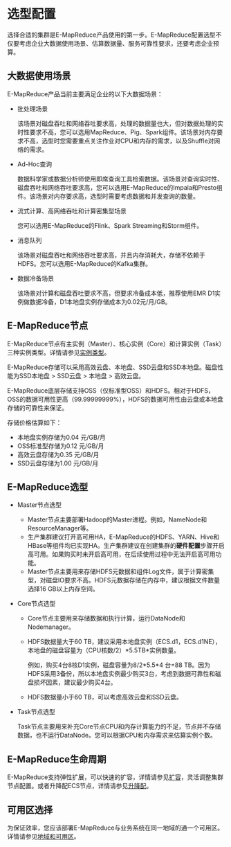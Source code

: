 # 选型配置

选择合适的集群是E-MapReduce产品使用的第一步。E-MapReduce配置选型不仅要考虑企业大数据使用场景、估算数据量、服务可靠性要求，还要考虑企业预算。

## 大数据使用场景

E-MapReduce产品当前主要满足企业的以下大数据场景：

-   批处理场景

    该场景对磁盘吞吐和网络吞吐要求高，处理的数据量也大，但对数据处理的实时性要求不高，您可以选用MapReduce、Pig、Spark组件。该场景对内存要求不高，选型时您需要重点关注作业对CPU和内存的需求，以及Shuffle对网络的需求。

-   Ad-Hoc查询

    数据科学家或数据分析师使用即席查询工具检索数据。该场景对查询实时性、磁盘吞吐和网络吞吐要求高，您可以选用E-MapReduce的Impala和Presto组件。该场景对内存要求高，选型时需要考虑数据和并发查询的数量。

-   流式计算、高网络吞吐和计算密集型场景

    您可以选用E-MapReduce的Flink、Spark Streaming和Storm组件。

-   消息队列

    该场景对磁盘吞吐和网络吞吐要求高，并且内存消耗大，存储不依赖于HDFS。您可以选用E-MapReduce的Kafka集群。

-   数据冷备场景

    该场景对计算和磁盘吞吐要求不高，但要求冷备成本低，推荐使用EMR D1实例做数据冷备，D1本地盘实例存储成本为0.02元/月/GB。


## E-MapReduce节点

E-MapReduce节点有主实例（Master）、核心实例（Core）和计算实例（Task）三种实例类型。详情请参见[实例类型](/cn.zh-CN/集群管理/集群规划/实例类型.md)。

E-MapReduce存储可以采用高效云盘、本地盘、SSD云盘和SSD本地盘。磁盘性能为SSD本地盘 \> SSD云盘 \> 本地盘 \> 高效云盘。

E-MapReduce底层存储支持OSS（仅标准型OSS）和HDFS。相对于HDFS，OSS的数据可用性更高（99.99999999%），HDFS的数据可用性由云盘或本地盘存储的可靠性来保证。

存储价格估算如下：

-   本地盘实例存储为0.04 元/GB/月
-   OSS标准型存储为0.12 元/GB/月
-   高效云盘存储为0.35 元/GB/月
-   SSD云盘存储为1.00 元/GB/月

## E-MapReduce选型

-   Master节点选型
    -   Master节点主要部署Hadoop的Master进程。例如，NameNode和ResourceManager等。
    -   生产集群建议打开高可用HA，E-MapReduce的HDFS、YARN、Hive和HBase等组件均已实现HA。生产集群建议在创建集群的**硬件配置**步骤开启高可用。如果购买时未开启高可用，在后续使用过程中无法开启高可用功能。
    -   Master节点主要用来存储HDFS元数据和组件Log文件，属于计算密集型，对磁盘IO要求不高。HDFS元数据存储在内存中，建议根据文件数量选择16 GB以上内存空间。

-   Core节点选型

    -   Core节点主要用来存储数据和执行计算，运行DataNode和Nodemanager。
    -   HDFS数据量大于60 TB，建议采用本地盘实例（ECS.d1，ECS.d1NE），本地盘的磁盘容量为（CPU核数/2）\*5.5TB\*实例数量。

        例如，购买4台8核D1实例，磁盘容量为8/2\*5.5\*4 台=88 TB。因为HDFS采用3备份，所以本地盘实例最少购买3台，考虑到数据可靠性和磁盘损坏因素，建议最少购买4台。

    -   HDFS数据量小于60 TB，可以考虑高效云盘和SSD云盘。
-   Task节点选型

    Task节点主要用来补充Core节点CPU和内存计算能力的不足，节点并不存储数据，也不运行DataNode。您可以根据CPU和内存需求来估算实例个数。


## E-MapReduce生命周期

E-MapReduce支持弹性扩展，可以快速的扩容，详情请参见[扩容](/cn.zh-CN/集群管理/集群配置/扩容集群.md)，灵活调整集群节点配置。或者升降配ECS节点，详情请参见[升降配](/cn.zh-CN/实例/升降配实例/升降配方式概述.md)。

## 可用区选择

为保证效率，您应该部署E-MapReduce与业务系统在同一地域的通一个可用区。详情请参见[地域和可用区]()。

